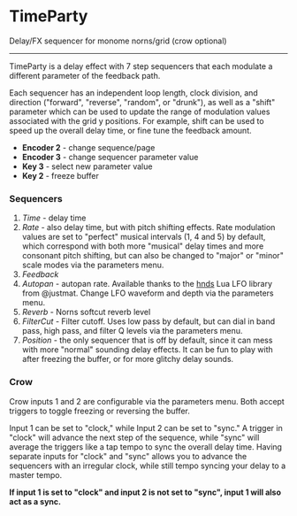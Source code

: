 # TimeParty

Delay/FX sequencer for monome norns/grid (crow optional)

---

TimeParty is a delay effect with 7 step sequencers that each modulate a different parameter of the feedback path.

Each sequencer has an independent loop length, clock division, and direction ("forward", "reverse", "random", or "drunk"), 
as well as a "shift" parameter which can be used to update the range of modulation values associated with the grid y positions.
For example, shift can be used to speed up the overall delay time, or fine tune the feedback amount.

* **Encoder 2** - change sequence/page
* **Encoder 3** - change sequencer parameter value
* **Key 3** - select new parameter value
* **Key 2** - freeze buffer

### Sequencers

1. _Time_  - delay time
2. _Rate_ - also delay time, but with pitch shifting effects. Rate modulation values are set to "perfect" musical intervals 
(1, 4 and 5) by default, which correspond with both more "musical" delay times and more consonant pitch shifting, 
but can also be changed to "major" or "minor" scale modes via the parameters menu.
3. _Feedback_ 
4. _Autopan_ - autopan rate. Available thanks to the [hnds](https://github.com/justmat/otis/blob/master/lib/hnds.lua) Lua LFO library from @justmat. Change LFO waveform and depth via the parameters menu.
5. _Reverb_ - Norns softcut reverb level
6. _FilterCut_ - Filter cutoff. Uses low pass by default, but can dial in band pass, high pass, and filter Q levels via 
the parameters menu.
7. _Position_ - the only sequencer that is off by default, since it can mess with more "normal" sounding delay effects. 
It can be fun to play with after freezing the buffer, or for more glitchy delay sounds.

### Crow

Crow inputs 1 and 2 are configurable via the parameters menu. Both accept triggers to toggle freezing or reversing the buffer. 

Input 1 can be set to "clock," while Input 2 can be set to "sync." A trigger in "clock" will advance the next step of the sequence, 
while "sync" will average the triggers like a tap tempo to sync the overall delay time. Having separate inputs for "clock" and "sync"
allows you to advance the sequencers with an irregular clock, while still tempo syncing your delay to a master tempo. 

**If input 1 is set to "clock" and input 2 is not set to "sync", input 1 will also act as a sync.** 



